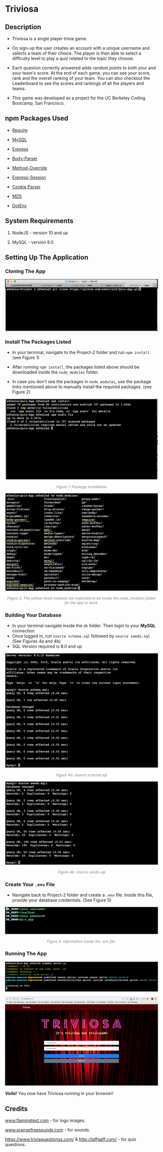 # Triviosa

## Description

* Triviosa is a single player trivia game.

* On sign-up the user creates an account with a unique username and selects a team of their choice. The player is then able to select a difficulty level to play a quiz related to the topic they choose.

* Each question correctly answered adds random points to both your and your team's score. At the end of each game, you can see your score, rank and the overall ranking of your team. You can also checkout the Leaderboard to see the scores and rankings of all the players and teams.

* This game was developed as a project for the UC Berkeley Coding Bootcamp, San Francisco.

## npm Packages Used

* [Require](https://www.npmjs.com/package/require)

* [MySQL](https://www.npmjs.com/package/mysql)

* [Express](https://www.npmjs.com/package/express)

* [Body-Parser](https://www.npmjs.com/package/body-parser)

* [Method-Override](https://www.npmjs.com/package/method-override)

* [Express-Session](https://www.npmjs.com/package/express-session)

* [Cookie Parser](https://www.npmjs.com/package/cookie-parser)

* [MD5](https://www.npmjs.com/package/md5)

* [DotEnv](https://www.npmjs.com/package/dotenv)

## System Requirements

1. NodeJS - version 10 and up

2. MySQL - version 8.0 

## Setting Up The Application

### Cloning The App

![Clone The App](public/assets/screenshots/download.png)

### Install The Packages Listed 

* In your terminal, navigate to the Project-2 folder and run `npm install` (see Figure 1)

* After running `npm install`, the packages listed above should be downloaded inside the `node_modules` folder.

* In case you don't see the packages in `node_modules`, use the package links mentioned above to manually install the required packages. (see Figure 2)

![Installing Packages](public/assets/screenshots/packages.png)
<p align="center" style="color:gray;font-size:12px;"><i>Figure 1: Package Installation</i></p>

![Node Modules Folder](public/assets/screenshots/modules.png)
<p align="center" style="color:gray;font-size:12px"><i>Figure 2: The yellow-lined modules are expected to be inside the node_modules folder for the app to work.</i></p>

### Building Your Database

* In your terminal navigate inside the `db` folder. Then login to your **MySQL** connection
* Once logged in, run `source schema.sql` followed by `source seeds.sql` (See Figures 4a and 4b)
* SQL Version required is 8.0 and up

![Creating The Database](public/assets/screenshots/schema.png)
<p align="center" style="color:gray;font-size:12px;"><i>Figure 4a: source schema.sql</i></p>

![Creating The Database](public/assets/screenshots/seeds.png)
<p align="center" style="color:gray;font-size:12px;"><i>Figure 4b: source seeds.sql</i></p>

### Create Your `.env` File

* Navigate back to Project-2 folder and create a `.env` file. Inside this file, provide your database credentials. (See Figure 5)

![Inside Env](public/assets/screenshots/envFile.png)
<p align="center" style="color:gray;font-size:12px;"><i>Figure 5: Information inside the .env file.</i></p>

### Running The App

![Running The File](public/assets/screenshots/nodemon.png)

![The Application](public/assets/screenshots/triviosa.png)

**_Voila!_** You now have Triviosa running in your browser!

## Credits

www.flamingtext.com - for logo images.

www.orangefreesounds.com - for sounds.

https://www.triviaquestionss.com/ & http://laffgaff.com/ - for quiz questions.
